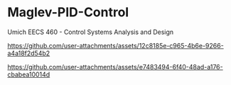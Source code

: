 # Maglev-PID-Control
Umich EECS 460 - Control Systems Analysis and Design

https://github.com/user-attachments/assets/12c8185e-c965-4b6e-9266-a4a18f2d54b2

https://github.com/user-attachments/assets/e7483494-6f40-48ad-a176-cbabea10014d

